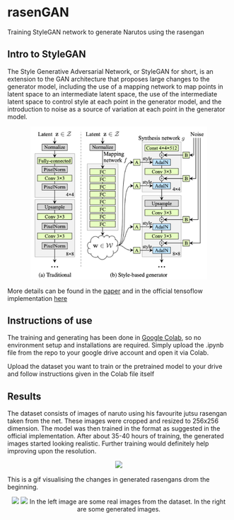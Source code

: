 # rasenGAN
Training StyleGAN network to generate Narutos using the rasengan

## Intro to StyleGAN

The Style Generative Adversarial Network, or StyleGAN for short, is an extension to the GAN architecture that proposes large changes to the generator model, including the use of a mapping network to map points in latent space to an intermediate latent space, the use of the intermediate latent space to control style at each point in the generator model, and the introduction to noise as a source of variation at each point in the generator model.

<p align="center">
  <img src="images/architecture.png" width="400"/>
</p>

More details can be found in the [paper](https://arxiv.org/pdf/1812.04948.pdf) and in the official tensoflow implementation [here](https://github.com/NVlabs/stylegan)

## Instructions of use

The training and generating has been done in [Google Colab](https://colab.research.google.com), so no environment setup and installations are required. Simply upload the .ipynb file from the repo to your google drive account and open it via Colab.

Upload the dataset you want to train or the pretrained model to your drive and follow instructions given in the Colab file itself

## Results

The dataset consists of images of naruto using his favourite jutsu rasengan taken from the net. These images were cropped and resized to 256x256 dimension. The model was then trained in the format as suggested in the official implementation. After about 35-40 hours of training, the generated images started looking realistic. Further training would definitely help improving upon the resolution.

<p align="center">
    <img src="images/rasen_gif.gif"/>
  
  This is a gif visualising the changes in generated rasengans drom the beginning.
</p>


<p align="center">
  <img src="images/reals.png"/ width="49%"> <img src="images/fakes004404.png" width="49%"/>
  In the left image are some real images from the dataset. In the right are some generated images.
</p>
